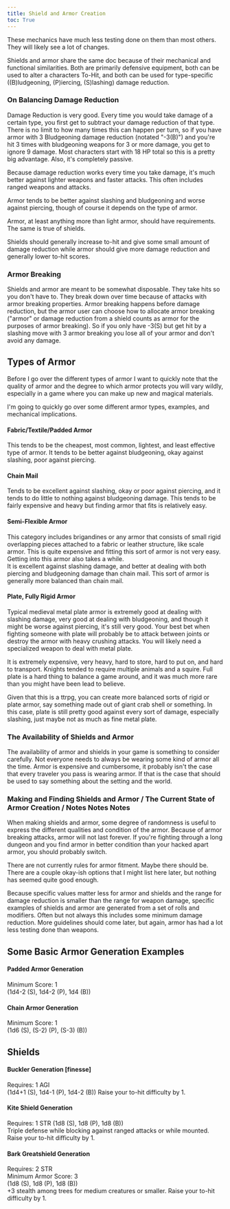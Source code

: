 ```yaml
---
title: Shield and Armor Creation
toc: True
---
```


These mechanics have much less testing done on them than most others. They will likely see a lot of changes.

Shields and armor share the same doc because of their mechanical and functional similarities. Both are primarily defensive equipment, both can be used to alter a characters To-Hit, and both can be used for type-specific ((B)ludgeoning, (P)iercing, (S)lashing) damage reduction.

### On Balancing Damage Reduction

Damage Reduction is very good. Every time you would take damage of a certain type, you first get to subtract your damage reduction of that type. There is no limit to how many times this can happen per turn, so if you have armor with 3 Bludgeoning damage reduction (notated "-3(B)") and you're hit 3 times with bludgeoning weapons for 3 or more damage, you get to ignore 9 damage. Most characters start with 18 HP total so this is a pretty big advantage. Also, it's completely passive.

Because damage reduction works every time you take damage, it's much better against  lighter weapons and faster attacks. This often includes ranged weapons and attacks.  

Armor tends to be better against slashing and bludgeoning and worse against piercing, though of course it depends on the type of armor.  

Armor, at least anything more than light armor, should have requirements. The same is true of shields.  

Shields should generally increase to-hit and give some small amount of damage reduction while armor should give more damage reduction and generally lower to-hit scores.

### Armor Breaking

Shields and armor are meant to be somewhat disposable. They take hits so you don't have to. They break down over time because of attacks with armor breaking properties. Armor breaking happens before damage reduction, but the armor user can choose how to allocate armor breaking ("armor" or damage reduction from a shield counts as armor for the purposes of armor breaking). So if you only have -3(S) but get hit by a slashing move with 3 armor breaking you lose all of your armor and don't avoid any damage.

## Types of Armor

Before I go over the different types of armor I want to quickly note that the quality of armor and the degree to which armor protects you will vary wildly, especially in a game where you can make up new and magical materials.  

I'm going to quickly go over some different armor types, examples, and mechanical implications.

#### Fabric/Textile/Padded Armor

This tends to be the cheapest, most common, lightest, and least effective type of armor. It tends to be better against bludgeoning, okay against slashing, poor against piercing.

#### Chain Mail

Tends to be excellent against slashing, okay or poor against piercing, and it tends to do little to nothing against bludgeoning damage. This tends to be fairly expensive and heavy but finding armor that fits is relatively easy.

#### Semi-Flexible Armor

This category includes brigandines or any armor that consists of small rigid overlapping pieces attached to a fabric or leather structure, like scale armor. This is quite expensive and fitting this sort of armor is not very easy. Getting into this armor also takes a while.  
It is excellent against slashing damage, and better at dealing with both piercing and bludgeoning damage than chain mail. This sort of armor is generally more balanced than chain mail. 

#### Plate, Fully Rigid Armor

Typical medieval metal plate armor is extremely good at dealing with slashing damage, very good at dealing with bludgeoning, and though it might be worse against piercing, it's still very good. Your best bet when fighting someone with plate will probably be to attack between joints or destroy the armor with heavy crushing attacks. You will likely need a specialized weapon to deal with metal plate.  

It is extremely expensive, very heavy, hard to store, hard to put on, and hard to transport. Knights tended to require multiple animals and a squire. Full plate is a hard thing to balance a game around, and it was much more rare than you might have been lead to believe.  

Given that this is a ttrpg, you can create more balanced sorts of rigid or plate armor, say something made out of giant crab shell or something. In this case, plate is still pretty good against every sort of damage, especially slashing, just maybe not as much as fine metal plate. 

### The Availability of Shields and Armor

The availability of armor and shields in your game is something to consider carefully. Not everyone needs to always be wearing some kind of armor all the time. Armor is expensive and cumbersome, it probably isn't the case that every traveler you pass is wearing armor. If that is the case that should be used to say something about the setting and the world.  

### Making and Finding Shields and Armor / The Current State of Armor Creation / Notes Notes Notes

When making shields and armor, some degree of randomness is useful to express the different qualities and condition of the armor. Because of armor breaking attacks, armor will not last forever. If you're fighting through a long dungeon and you find armor in better condition than your hacked apart armor, you should probably switch.  

There are not currently rules for armor fitment. Maybe there should be. There are a couple okay-ish options that I might list here later, but nothing has seemed quite good enough.  

Because specific values matter less for armor and shields and the range for damage reduction is smaller than the range for weapon damage, specific examples of shields and armor are generated from a set of rolls and modifiers. Often but not always this includes some minimum damage reduction. More guidelines should come later, but again, armor has had a lot less testing done than weapons.

<!-- It would of course be good to get more shields of a greater variety, some center grip vs. strap shields, etc. https://youtu.be/xLuRHCaIcb0 -->
## Some Basic Armor Generation Examples

#### Padded Armor Generation
Minimum Score: 1  
(1d4-2 (S), 1d4-2 (P), 1d4 (B))

#### Chain Armor Generation
Minimum Score: 1  
(1d6 (S), (S-2) (P), (S-3) (B))

## Shields

#### Buckler Generation [finesse]
Requires: 1 AGI    
(1d4+1 (S), 1d4-1 (P), 1d4-2 (B))
Raise your to-hit difficulty by 1.

#### Kite Shield Generation
Requires: 1 STR
(1d8 (S), 1d8 (P), 1d8 (B))  
Triple defense while blocking against ranged attacks or while mounted.
Raise your to-hit difficulty by 1.

#### Bark Greatshield Generation
Requires: 2 STR  
Minimum Armor Score: 3  
(1d8 (S), 1d8 (P), 1d8 (B))  
+3 stealth among trees for medium creatures or smaller.
Raise your to-hit difficulty by 1.
